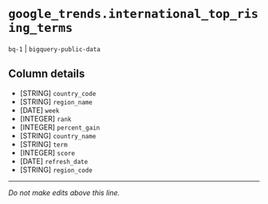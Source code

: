 # `google_trends.international_top_rising_terms`
`bq-1` | `bigquery-public-data`

## Column details
* [STRING]    `country_code`
* [STRING]    `region_name`
* [DATE]      `week`
* [INTEGER]   `rank`
* [INTEGER]   `percent_gain`
* [STRING]    `country_name`
* [STRING]    `term`
* [INTEGER]   `score`
* [DATE]      `refresh_date`
* [STRING]    `region_code`

-------------------------------------------------------------------------------
*Do not make edits above this line.*

